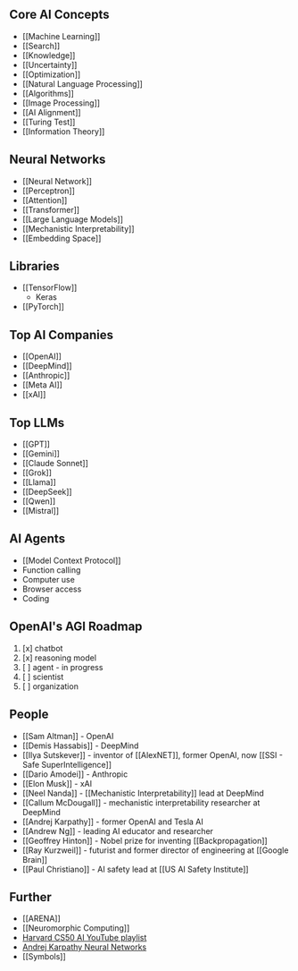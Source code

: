 ## Core AI Concepts
- [[Machine Learning]]
- [[Search]]
- [[Knowledge]]
- [[Uncertainty]]
- [[Optimization]]
- [[Natural Language Processing]]
- [[Algorithms]]
- [[Image Processing]]
- [[AI Alignment]]
- [[Turing Test]]
- [[Information Theory]]

## Neural Networks
- [[Neural Network]]
- [[Perceptron]]
- [[Attention]]
- [[Transformer]]
- [[Large Language Models]]
- [[Mechanistic Interpretability]]
- [[Embedding Space]]

## Libraries
- [[TensorFlow]]
	- Keras
- [[PyTorch]]

## Top AI Companies
- [[OpenAI]]
- [[DeepMind]]
- [[Anthropic]]
- [[Meta AI]]
- [[xAI]]

## Top LLMs
- [[GPT]]
- [[Gemini]]
- [[Claude Sonnet]]
- [[Grok]]
- [[Llama]]
- [[DeepSeek]]
- [[Qwen]]
- [[Mistral]]

## AI Agents
- [[Model Context Protocol]]
- Function calling
- Computer use
- Browser access
- Coding

## OpenAI's AGI Roadmap
1. [x] chatbot
2. [x] reasoning model
3. [ ] agent - in progress
4. [ ] scientist
5. [ ] organization

## People
- [[Sam Altman]] - OpenAI
- [[Demis Hassabis]] - DeepMind
- [[Ilya Sutskever]] - inventor of [[AlexNET]], former OpenAI, now [[SSI - Safe SuperIntelligence]]
- [[Dario Amodei]] - Anthropic
- [[Elon Musk]] - xAI
- [[Neel Nanda]] - [[Mechanistic Interpretability]] lead at DeepMind
- [[Callum McDougall]] - mechanistic interpretability researcher at DeepMind
- [[Andrej Karpathy]] - former OpenAI and Tesla AI
- [[Andrew Ng]] - leading AI educator and researcher
- [[Geoffrey Hinton]] - Nobel prize for inventing [[Backpropagation]]
- [[Ray Kurzweil]] - futurist and former director of engineering at [[Google Brain]]
- [[Paul Christiano]] - AI safety lead at [[US AI Safety Institute]]

## Further
- [[ARENA]]
- [[Neuromorphic Computing]]
- [Harvard CS50 AI YouTube playlist](https://www.youtube.com/playlist?list=PLhQjrBD2T382Nz7z1AEXmioc27axa19Kv)
- [Andrej Karpathy Neural Networks](https://www.youtube.com/watch?v=VMj-3S1tku0&list=PLAqhIrjkxbuWI23v9cThsA9GvCAUhRvKZ)
- [[Symbols]]
